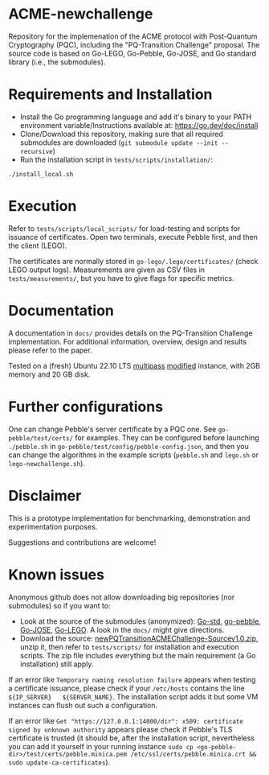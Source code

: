 # ACME-newchallenge

Repository for the implemenation of the ACME protocol with Post-Quantum Cryptography (PQC), including the "PQ-Transition Challenge" proposal. The source code is based on Go-LEGO, Go-Pebble, Go-JOSE, and Go standard library (i.e., the submodules).

# Requirements and Installation

- Install the Go programming language and add it's binary to your PATH environment variable/Instructions available at: https://go.dev/doc/install
- Clone/Download this repository, making sure that all required submodules are downloaded (`git submodule update --init --recursive`)
- Run the installation script in `tests/scripts/installation/`:
```
./install_local.sh
```

# Execution

Refer to `tests/scripts/local_scripts/` for load-testing and scripts for issuance of certificates. Open two terminals, execute Pebble first, and then the client (LEGO). 

The certificates are normally stored in `go-lego/.lego/certificates/` (check LEGO output logs). Measurements are given as CSV files in `tests/measurements/`, but you have to give flags for specific metrics. 

# Documentation

A documentation in `docs/` provides details on the PQ-Transition Challenge implementation. For additional information, overview, design and results please refer to the paper.

Tested on a (fresh) Ubuntu 22.10 LTS [multipass](https://multipass.run/) [modified](https://multipass.run/docs/modify-an-instance) instance, with 2GB memory and 20 GB disk. 

# Further configurations

One can change Pebble's server certificate by a PQC one. See `go-pebble/test/certs/` for examples. They can be configured before launching `./pebble.sh` in `go-pebble/test/config/pebble-config.json`, and then you can change the algorithms in the example scripts (`pebble.sh` and `lego.sh` or `lego-newchallenge.sh`).

# Disclaimer

This is a prototype implementation for benchmarking, demonstration and experimentation purposes. 

Suggestions and contributions are welcome!

# Known issues

Anonymous github does not allow downloading big repositories (nor submodules) so if you want to:
- Look at the source of the submodules (anonymized): [Go-std](https://anonymous.4open.science/r/go-std-C24A), [go-pebble](https://anonymous.4open.science/r/go-pebble-78DE/), [Go-JOSE](https://anonymous.4open.science/r/go-jose-5555), [Go-LEGO](https://anonymous.4open.science/r/go-lego-2E5F). A look in the `docs/` might give directions.
- Download the source: [newPQTransitionACMEChallenge-Sourcev1.0.zip](https://mega.nz/file/30tg2TSB#mREZB-1GTH2_y86BPFAOlrIZllilVIpm9ipxxOBoyIE), unzip it, then refer to `tests/scripts/` for installation and execution scripts. The zip file includes everything but the main requirement (a Go installation) still apply.

If an error like `Temporary naming resolution failure` appears when testing a certificate issuance, please check if your `/etc/hosts` contains the line `${IP_SERVER}   ${SERVER_NAME}`. The installation script adds it but some VM instances can flush out such a configuration.  

If an error like `Get "https://127.0.0.1:14000/dir": x509: certificate signed by unknown authority` appears please check if Pebble's TLS certificate is trusted (it should be, after the installation script, nevertheless you can add it yourself in your running instance `sudo cp <go-pebble-dir>/test/certs/pebble.minica.pem /etc/ssl/certs/pebble.minica.crt && sudo update-ca-certificates`).
